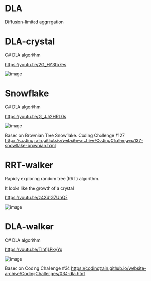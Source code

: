 # DLA
 Diffusion-limited aggregation

# DLA-crystal

C# DLA algorithm

https://youtu.be/2G_HY3tb7es
 
![image](https://github.com/tltrus/DLA/assets/77125487/379e7e74-cbf0-4aee-b37b-5a9f549142ae)


# Snowflake

C# DLA algorithm

https://youtu.be/G_JJr2HRL0s

![image](https://github.com/tltrus/DLA/assets/77125487/5cf4c71a-2ba1-42f1-949c-1da6a4862d82)

Based on Brownian Tree Snowflake. Coding Challenge #127 
https://codingtrain.github.io/website-archive/CodingChallenges/127-snowflake-brownian.html


# RRT-walker

Rapidly exploring random tree (RRT) algorithm.

It looks like the growth of a crystal

https://youtu.be/z4XdfG7UhQE

![image](https://github.com/tltrus/DLA/assets/77125487/e18df8bd-d350-4726-92f4-f9e398039038)



# DLA-walker

C# DLA algorithm

https://youtu.be/TlhfjLPkyYg

![image](https://github.com/tltrus/DLA/assets/77125487/4e58d503-42d8-49ea-9e86-c2283fabd639)

Based on Coding Challenge #34 https://codingtrain.github.io/website-archive/CodingChallenges/034-dla.html
